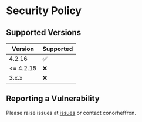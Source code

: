 # Security Policy

## Supported Versions

| Version   | Supported          |
|-----------| ------------------ |
| 4.2.16    | :white_check_mark: |
| <= 4.2.15 | :x: |
| 3.x.x     | :x:                |

## Reporting a Vulnerability

Please raise issues at [issues](https://github.com/conorheffron/ironoc-db/issues) or contact conorheffron.
